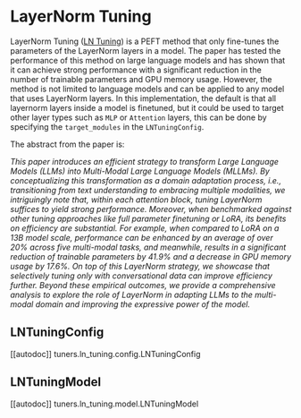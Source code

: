 <!--Copyright 2024 The HuggingFace Team. All rights reserved.

Licensed under the Apache License, Version 2.0 (the "License"); you may not use this file except in compliance with
the License. You may obtain a copy of the License at

http://www.apache.org/licenses/LICENSE-2.0

Unless required by applicable law or agreed to in writing, software distributed under the License is distributed on
an "AS IS" BASIS, WITHOUT WARRANTIES OR CONDITIONS OF ANY KIND, either express or implied. See the License for the
specific language governing permissions and limitations under the License.

⚠️ Note that this file is in Markdown but contain specific syntax for our doc-builder (similar to MDX) that may not be
rendered properly in your Markdown viewer.

-->

# LayerNorm Tuning

LayerNorm Tuning ([LN Tuning](https://huggingface.co/papers/2312.11420)) is a PEFT method that only fine-tunes the parameters of the LayerNorm layers in a model.
The paper has tested the performance of this method on large language models and has shown that it can achieve strong performance with a significant reduction in the number of trainable parameters and GPU memory usage.
However, the method is not limited to language models and can be applied to any model that uses LayerNorm layers.
In this implementation, the default is that all layernorm layers inside a model is finetuned, but it could be used to target other layer types such as `MLP` or `Attention` layers, this can be done by specifying the `target_modules` in the `LNTuningConfig`.

The abstract from the paper is:

*This paper introduces an efficient strategy to transform Large Language Models (LLMs) into Multi-Modal Large Language Models (MLLMs). By conceptualizing this transformation as a domain adaptation process, i.e., transitioning from text understanding to embracing multiple modalities, we intriguingly note that, within each attention block, tuning LayerNorm suffices to yield strong performance. Moreover, when benchmarked against other tuning approaches like full parameter finetuning or LoRA, its benefits on efficiency are substantial. For example, when compared to LoRA on a 13B model scale, performance can be enhanced by an average of over 20% across five multi-modal tasks, and meanwhile, results in a significant reduction of trainable parameters by 41.9% and a decrease in GPU memory usage by 17.6%. On top of this LayerNorm strategy, we showcase that selectively tuning only with conversational data can improve efficiency further. Beyond these empirical outcomes, we provide a comprehensive analysis to explore the role of LayerNorm in adapting LLMs to the multi-modal domain and improving the expressive power of the model.*

## LNTuningConfig

[[autodoc]] tuners.ln_tuning.config.LNTuningConfig

## LNTuningModel

[[autodoc]] tuners.ln_tuning.model.LNTuningModel
